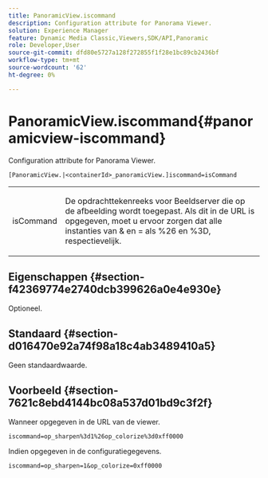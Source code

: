 ```yaml
---
title: PanoramicView.iscommand
description: Configuration attribute for Panorama Viewer.
solution: Experience Manager
feature: Dynamic Media Classic,Viewers,SDK/API,Panoramic
role: Developer,User
source-git-commit: dfd80e5727a128f272855f1f28e1bc89cb2436bf
workflow-type: tm+mt
source-wordcount: '62'
ht-degree: 0%

---
```


# PanoramicView.iscommand{#panoramicview-iscommand}

Configuration attribute for Panorama Viewer.

` [PanoramicView.|<containerId>_panoramicView.]iscommand=isCommand `

<table id="table_43A84C1044574A6FAB8CE67D71AAD5EC"> 
 <tbody> 
  <tr> 
   <td colname="col1"> <p> <span class="codeph"> <span class="varname"> isCommand</span> </span> </p> </td> 
   <td colname="col2"> <p> De opdrachttekenreeks voor Beeldserver die op de afbeelding wordt toegepast.  Als dit in de URL is opgegeven, moet u ervoor zorgen dat alle instanties van <span class="codeph"> &amp;</span> en <span class="codeph"> =</span> als <span class="codeph"> %26</span> en <span class="codeph"> %3D</span>, respectievelijk. </p> </td> 
  </tr> 
 </tbody> 
</table>


## Eigenschappen {#section-f42369774e2740dcb399626a0e4e930e}

Optioneel.

## Standaard {#section-d016470e92a74f98a18c4ab3489410a5}

Geen standaardwaarde.

## Voorbeeld {#section-7621c8ebd4144bc08a537d01bd9c3f2f}

Wanneer opgegeven in de URL van de viewer.

```
iscommand=op_sharpen%3d1%26op_colorize%3d0xff0000
```

Indien opgegeven in de configuratiegegevens.

```
iscommand=op_sharpen=1&op_colorize=0xff0000
```
